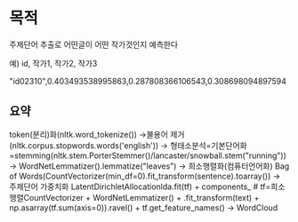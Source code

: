 # 목적 
주제단어 추출로 어떤글이 어떤 작가것인지 예측한다

예) id, 작가1, 작가2, 작가3


"id02310",0.403493538995863,0.287808366106543,0.308698094897594


## 요약

token(분리)화(nltk.word_tokenize()) ->불용어 제거(nltk.corpus.stopwords.words('english')) -> 형태소분석=기본단어화=stemming(nltk.stem.PorterStemmer()/lancaster/snowball.stem("running"))
-> WordNetLemmatizer().lemmatize("leaves") -> 희소행렬화(컴퓨터언어화) Bag of Words(CountVectorizer(min_df=0).fit_transform(sentence).toarray())
-> 주제단어 가중치화 LatentDirichletAllocationlda.fit(tf) + components_ # tf=희소행렬CountVectorizer + WordNetLemmatizer() + .fit_transform(text) + np.asarray(tf.sum(axis=0)).ravel() + tf.get_feature_names()
-> WordCloud

